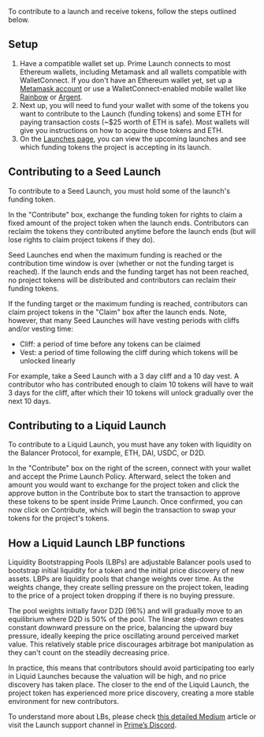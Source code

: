 To contribute to a launch and receive tokens, follow the steps outlined below.

## Setup

1. Have a compatible wallet set up. Prime Launch connects to most Ethereum wallets, including Metamask and all wallets compatible with WalletConnect. If you don't have an Ethereum wallet yet, set up a <a href="https://metamask.io/" target="_blank" rel="noopener noreferrer">Metamask account</a> or use a WalletConnect-enabled mobile wallet like <a href="https://rainbow.me/" target="_blank" rel="noopener noreferrer">Rainbow</a> or <a href="https://www.argent.xyz/" target="_blank" rel="noopener noreferrer">Argent</a>.
2. Next up, you will need to fund your wallet with some of the tokens you want to contribute to the Launch (funding tokens) and some ETH for paying transaction costs (~$25 worth of ETH is safe). Most wallets will give you instructions on how to acquire those tokens and ETH.
4. On the <a href="/launches">Launches page</a>, you can view the upcoming launches and see which funding tokens the project is accepting in its launch.

## Contributing to a Seed Launch

To contribute to a Seed Launch, you must hold some of the launch's funding token.

In the "Contribute" box, exchange the funding token for rights to claim a fixed amount of the project token when the launch ends. Contributors can reclaim the tokens they contributed anytime before the launch ends (but will lose rights to claim project tokens if they do).

Seed Launches end when the maximum funding is reached or the contribution time window is over (whether or not the funding target is reached). If the launch ends and the funding target has not been reached, no project tokens will be distributed and contributors can reclaim their funding tokens. 

If the funding target or the maximum funding is reached, contributors can claim project tokens in the "Claim" box after the launch ends. Note, however, that many Seed Launches will have vesting periods with cliffs and/or vesting time:
- Cliff: a period of time before any tokens can be claimed
- Vest: a period of time following the cliff during which tokens will be unlocked linearly

For example, take a Seed Launch with a 3 day cliff and a 10 day vest. A contributor who has contributed enough to claim 10 tokens will have to wait 3 days for the cliff, after which their 10 tokens will unlock gradually over the next 10 days.

## Contributing to a Liquid Launch

To contribute to a Liquid Launch, you must have any token with liquidity on the Balancer Protocol, for example, ETH, DAI, USDC, or D2D.

In the "Contribute" box on the right of the screen, connect with your wallet and accept the Prime Launch Policy. Afterward, select the token and amount you would want to exchange for the project token and click the approve button in the Contribute box to start the transaction to approve these tokens to be spent inside Prime Launch. Once confirmed, you can now click on Contribute, which will begin the transaction to swap your tokens for the project's tokens.

## How a Liquid Launch LBP functions

Liquidity Bootstrapping Pools (LBPs) are adjustable Balancer pools used to bootstrap initial liquidity for a token and the initial price discovery of new assets. LBPs are liquidity pools that change weights over time. As the weights change, they create selling pressure on the project token, leading to the price of a project token dropping if there is no buying pressure.


The pool weights initially favor D2D (96%) and will gradually move to an equilibrium where D2D is 50% of the pool. The linear step-down creates constant downward pressure on the price, balancing the upward buy pressure, ideally keeping the price oscillating around perceived market value. This relatively stable price discourages arbitrage bot manipulation as they can't count on the steadily decreasing price.

In practice, this means that contributors should avoid participating too early in Liquid Launches because the valuation will be high, and no price discovery has taken place. The closer to the end of the Liquid Launch, the project token has experienced more price discovery, creating a more stable environment for new contributors. 

To understand more about LBs, please check [this detailed Medium](https://medium.com/balancer-protocol/building-liquidity-into-token-distribution-a49d4286e0d4) article or visit the Launch support channel in [Prime’s Discord](https://discord.com/invite/primedao).

